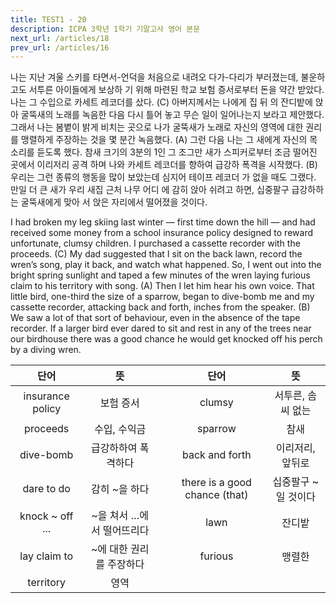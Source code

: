 ```yaml
---
title: TEST1 - 20
description: ICPA 3학년 1학기 기말고사 영어 본문
next_url: /articles/18
prev_url: /articles/16
---
```


나는 지난 겨울 스키를 타면서-언덕을 처음으로 내려오 다가-다리가 부러졌는데, 불운하고도 서투른 아이들에게 보상하 기 위해 마련된 학교 보험 증서로부터 돈을 약간 받았다. 나는 그 수입으로 카세트 레코더를 샀다. (C) 아버지께서는 나에게 집 뒤 의 잔디밭에 앉아 굴뚝새의 노래를 녹음한 다음 다시 틀어 놓고 무슨 일이 일어나는지 보라고 제안했다. 그래서 나는 봄볕이 밝게 비치는 곳으로 나가 굴뚝새가 노래로 자신의 영역에 대한 권리를 맹렬하게 주장하는 것을 몇 분간 녹음했다. (A) 그런 다음 나는 그 새에게 자신의 목소리를 듣도록 했다. 참새 크기의 3분의 1인 그 조그만 새가 스피커로부터 조금 떨어진 곳에서 이리저리 공격 하며 나와 카세트 레코더를 향하여 급강하 폭격을 시작했다. (B) 우리는 그런 종류의 행동을 많이 보았는데 심지어 테이프 레코더 가 없을 때도 그랬다. 만일 더 큰 새가 우리 새집 근처 나무 어디 에 감히 앉아 쉬려고 하면, 십중팔구 급강하하는 굴뚝새에게 맞아 서 앉은 자리에서 떨어졌을 것이다.

I had broken my leg skiing last winter — first time down the hill — and had received some money from a school insurance policy designed to reward unfortunate, clumsy children. I purchased a cassette recorder with the proceeds. (C) My dad suggested that I sit on the back lawn, record the wren’s song, play it back, and watch what happened. So, I went out into the bright spring sunlight and taped a few minutes of the wren laying furious claim to his territory with song. (A) Then I let him hear his own voice. That little bird, one-third the size of a sparrow, began to dive-bomb me and my cassette recorder, attacking back and forth, inches from the speaker. (B) We saw a lot of that sort of behaviour, even in the absence of the tape recorder. If a larger bird ever dared to sit and rest in any of the trees near our birdhouse there was a good chance he would get knocked off his perch by a diving wren.

|단어|뜻| |단어|뜻|
|:--------------:|:------------------------------:|-|:--------------:|:------------------------------:|
|insurance policy|보험 증서||clumsy|서투른, 솜씨 없는|
|proceeds|수입, 수익금||sparrow|참새|
|dive-bomb|급강하하여 폭격하다||back and forth|이리저리, 앞뒤로|
|dare to do|감히 ~을 하다||there is a good chance (that)|십중팔구 ~일 것이다|
|knock ~ off ...|~을 쳐서 …에서 떨어뜨리다||lawn|잔디밭|
|lay claim to|~에 대한 권리를 주장하다||furious|맹렬한|
|territory|영역||||
